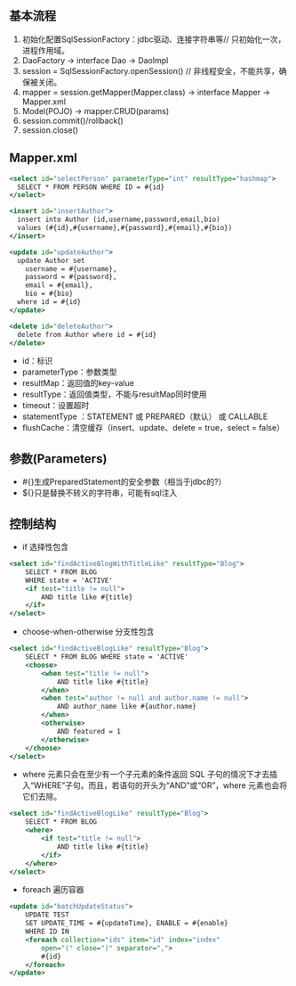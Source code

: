 ## 基本流程
1. 初始化配置SqlSessionFactory：jdbc驱动、连接字符串等// 只初始化一次，进程作用域。
2. DaoFactory -> interface Dao -> DaoImpl
3. session = SqlSessionFactory.openSession() // 非线程安全，不能共享，确保被关闭。
4. mapper = session.getMapper(Mapper.class) -> interface Mapper -> Mapper.xml
5. Model(POJO) -> mapper.CRUD(params) 
6. session.commit()/rollback()
7. session.close()

## Mapper.xml
```xml
<select id="selectPerson" parameterType="int" resultType="hashmap">
  SELECT * FROM PERSON WHERE ID = #{id}
</select>

<insert id="insertAuthor">
  insert into Author (id,username,password,email,bio)
  values (#{id},#{username},#{password},#{email},#{bio})
</insert>

<update id="updateAuthor">
  update Author set
    username = #{username},
    password = #{password},
    email = #{email},
    bio = #{bio}
  where id = #{id}
</update>

<delete id="deleteAuthor">
  delete from Author where id = #{id}
</delete>
```
- id：标识
- parameterType：参数类型
- resultMap：返回值的key-value
- resultType：返回值类型，不能与resultMap同时使用
- timeout：设置超时
- statementType ：STATEMENT 或 PREPARED（默认） 或 CALLABLE
- flushCache：清空缓存（insert、update、delete = true，select = false）

## 参数(Parameters)
- #{}生成PreparedStatement的安全参数（相当于jdbc的?）
- ${}只是替换不转义的字符串，可能有sql注入

## 控制结构
- if 选择性包含 
```xml
<select id="findActiveBlogWithTitleLike" resultType="Blog"> 
    SELECT * FROM BLOG 
    WHERE state = 'ACTIVE'
    <if test="title != null"> 
    	AND title like #{title} 
    </if> 
</select> 
```

- choose-when-otherwise 分支性包含 
```xml
<select id="findActiveBlogLike" resultType="Blog"> 
	SELECT * FROM BLOG WHERE state = 'ACTIVE'
    <choose> 
        <when test="title != null"> 
        	AND title like #{title} 
        </when> 
        <when test="author != null and author.name != null"> 
        	AND author_name like #{author.name} 
        </when> 
        <otherwise> 
        	AND featured = 1 
        </otherwise> 
    </choose> 
</select> 
```

- where 元素只会在至少有一个子元素的条件返回 SQL 子句的情况下才去插入“WHERE”子句。而且，若语句的开头为“AND”或“OR”，where 元素也会将它们去除。 
```xml
<select id="findActiveBlogLike" resultType="Blog"> 
    SELECT * FROM BLOG 
    <where> 
        <if test="title != null"> 
        	AND title like #{title} 
        </if> 
    </where> 
</select> 
```

- foreach 遍历容器 
```xml
<update id="batchUpdateStatus"> 
    UPDATE TEST 
    SET UPDATE_TIME = #{updateTime}, ENABLE = #{enable} 
    WHERE ID IN 
    <foreach collection="ids" item="id" index="index" 
    	open="(" close=")" separator=","> 
    	#{id} 
    </foreach> 
</update> 
```
